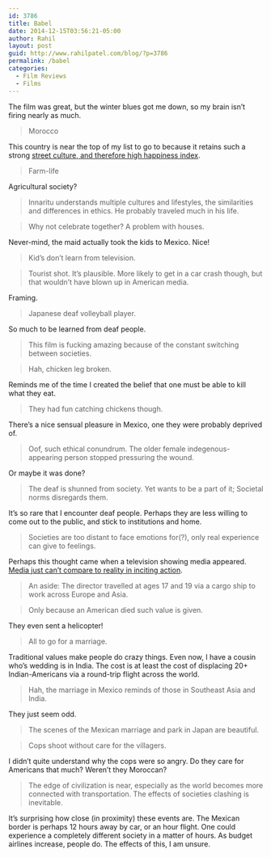 ```yaml
---
id: 3786
title: Babel
date: 2014-12-15T03:56:21-05:00
author: Rahil
layout: post
guid: http://www.rahilpatel.com/blog/?p=3786
permalink: /babel
categories:
  - Film Reviews
  - Films
---
```

The film was great, but the winter blues got me down, so my brain isn&#8217;t firing nearly as much.

> Morocco

This country is near the top of my list to go to because it retains such a strong [street culture, and therefore high happiness index](http://www.rahilpatel.com/blog/happiness-and-public-spaces "Happiness and Public Spaces").

> Farm-life

Agricultural society?

> Innaritu understands multiple cultures and lifestyles, the similarities and differences in ethics. He probably traveled much in his life.

> Why not celebrate together? A problem with houses.

Never-mind, the maid actually took the kids to Mexico. Nice!

> Kid&#8217;s don&#8217;t learn from television.

> Tourist shot. It&#8217;s plausible. More likely to get in a car crash though, but that wouldn&#8217;t have blown up in American media.

Framing.

> Japanese deaf volleyball player.

So much to be learned from deaf people.

> This film is fucking amazing because of the constant switching between societies.

> Hah, chicken leg broken.

Reminds me of the time I created the belief that one must be able to kill what they eat.

> They had fun catching chickens though.

There&#8217;s a nice sensual pleasure in Mexico, one they were probably deprived of.

> Oof, such ethical conundrum. The older female indegenous-appearing person stopped pressuring the wound.

Or maybe it was done?

> The deaf is shunned from society. Yet wants to be a part of it; Societal norms disregards them.

It&#8217;s so rare that I encounter deaf people. Perhaps they are less willing to come out to the public, and stick to institutions and home.

> Societies are too distant to face emotions for(?), only real experience can give to feelings.

Perhaps this thought came when a television showing media appeared. [Media just can&#8217;t compare to reality in inciting action](http://www.rahilpatel.com/blog/experience-and-action "Experience and Action").

> An aside: The director travelled at ages 17 and 19 via a cargo ship to work across Europe and Asia.

> Only because an American died such value is given.

They even sent a helicopter!

> All to go for a marriage.

Traditional values make people do crazy things. Even now, I have a cousin who&#8217;s wedding is in India. The cost is at least the cost of displacing 20+ Indian-Americans via a round-trip flight across the world.

> Hah, the marriage in Mexico reminds of those in Southeast Asia and India.

They just seem odd.

> The scenes of the Mexican marriage and park in Japan are beautiful.

> Cops shoot without care for the villagers.

I didn&#8217;t quite understand why the cops were so angry. Do they care for Americans that much? Weren&#8217;t they Moroccan?

> The edge of civilization is near, especially as the world becomes more connected with transportation. The effects of societies clashing is inevitable.

It&#8217;s surprising how close (in proximity) these events are. The Mexican border is perhaps 12 hours away by car, or an hour flight. One could experience a completely different society in a matter of hours. As budget airlines increase, people do. The effects of this, I am unsure.